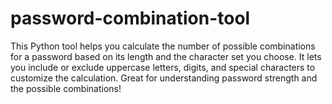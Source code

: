 # password-combination-tool
This Python tool helps you calculate the number of possible combinations for a password based on its length and the character set you choose. It lets you include or exclude uppercase letters, digits, and special characters to customize the calculation. Great for understanding password strength and the possible combinations!
